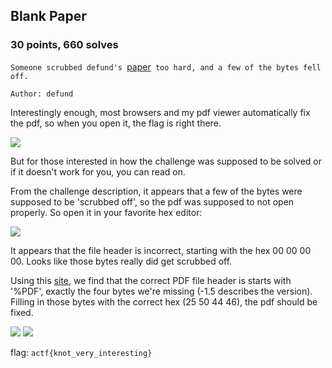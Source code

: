 ## Blank Paper
### 30 points, 660 solves

`Someone scrubbed defund's `<a href='https://files.actf.co/26e1d969c6a7c21d973a64a67f74ea2695ee5b8743cd8f20d9ccde665bbfd368/blank_paper.pdf'>paper</a>` too hard, and a few of the bytes fell off.`

`Author: defund`

Interestingly enough, most browsers and my pdf viewer automatically fix the pdf, so when you open it, the flag is right there. 

<IMG SRC='https://cdn.discordapp.com/attachments/532350033241309226/571727456076300328/unknown.png'>

But for those interested in how the challenge was supposed to be solved or if it doesn't work for you, you can read on.

From the challenge description, it appears that a few of the bytes were supposed to be 'scrubbed off', so the pdf was supposed to not open properly. So open it in your favorite hex editor:

<IMG SRC='https://cdn.discordapp.com/attachments/532350033241309226/571729610232823808/unknown.png'>

It appears that the file header is incorrect, starting with the hex 00 00 00 00. Looks like those bytes really did get scrubbed off.

Using this <a href='https://www.garykessler.net/library/file_sigs.html'>site</a>, we find that the correct PDF file header is starts with '%PDF', exactly the four bytes we're missing (-1.5 describes the version). Filling in those bytes with the correct hex (25 50 44 46), the pdf should be fixed.

<IMG SRC='https://cdn.discordapp.com/attachments/532350033241309226/571730063612051487/unknown.png'>

<IMG SRC='https://cdn.discordapp.com/attachments/532350033241309226/571730366474485810/unknown.png'>

flag: `actf{knot_very_interesting}`
